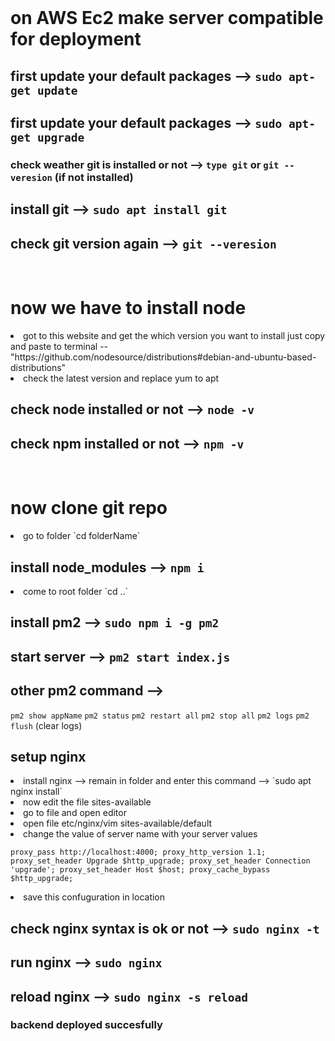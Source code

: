 
<br/>
<h1>on AWS Ec2 make server compatible for deployment</h1>

## first update your default packages --> `sudo apt-get update`
## first update your default packages --> `sudo apt-get upgrade`
### check weather git is installed or not --> `type git` or `git --veresion` (if not installed)
## install git --> `sudo apt install git`
## check git version again --> `git --veresion`

<br/>
<h1>now we have to install node</h1>

<li>got to this website and get the which version you want to install just copy and paste to terminal -- "https://github.com/nodesource/distributions#debian-and-ubuntu-based-distributions"</li>
<li>check the latest version and replace yum to apt</li>

## check node installed or not --> `node -v`
## check npm installed or not --> `npm -v`

<br/>
<h1>now clone git repo</h1>
<li>go to folder  `cd folderName`</li>

## install node_modules --> `npm i`

<li>come to root folder `cd ..`</li>

## install pm2 --> `sudo npm i -g pm2`
## start server --> `pm2 start index.js`

## other pm2 command --> 

`pm2 show appName`
`pm2 status`
`pm2 restart all`
`pm2 stop all`
`pm2 logs`
`pm2 flush` (clear logs)


## setup nginx
<li>install nginx --> remain in folder and enter this command --> `sudo apt nginx install`</li>
<li>now edit the file sites-available</li>
<li>go to file and open editor</li>
<li>open file etc/nginx/vim sites-available/default</li>
<li>change the value of server name with your server values</li>

`
                proxy_pass http://localhost:4000;
                proxy_http_version 1.1;
                proxy_set_header Upgrade $http_upgrade;
                proxy_set_header Connection 'upgrade';
                proxy_set_header Host $host;
                proxy_cache_bypass $http_upgrade;
`

<li>save this confuguration in location</li>

## check nginx syntax is ok or not --> `sudo nginx -t` 
## run nginx --> `sudo nginx` 
## reload nginx --> `sudo nginx -s reload`

### backend deployed succesfully
